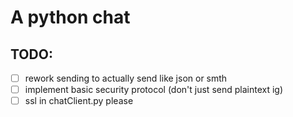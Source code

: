 # A python chat 
## TODO: 
* [ ] rework sending to actually send like json or smth
* [ ] implement basic security protocol (don't just send plaintext ig)
* [ ] ssl in chatClient.py please  